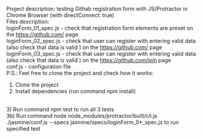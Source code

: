 Project description: testing Githab registration form with JS/Protractor in Chrome Browser (with directConnect: true)
<br>
Files description:
<br>
loginForm_01_spec.js - check that registration form elements are preset on the https://github.com/ page
<br>
loginForm_02_spec.js - check that user can register with entering valid data (also check that data is valid ) on the https://github.com/ page
<br>
loginForm_03_spec.js - check that user can register with entering valid data (also check that data is valid ) on the https://github.com/join page
<br>
conf.js - configuration file
<br>
P.S.: Feel free to clone the project and check how it works:
1) Clone the project
2) Install dependencies (run command npm install)
<br>
3) Run command npm test to run all 3 tests
<br>
3b) Run command node node_modules/protractor/built/cli.js ./jasmine/conf.js --specs jasmine/specs/loginForm_0*_spec.js to run specified test
